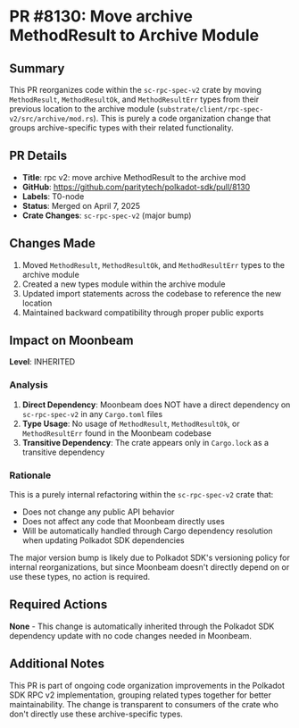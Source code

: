 # PR #8130: Move archive MethodResult to Archive Module

## Summary

This PR reorganizes code within the `sc-rpc-spec-v2` crate by moving `MethodResult`, `MethodResultOk`, and `MethodResultErr` types from their previous location to the archive module (`substrate/client/rpc-spec-v2/src/archive/mod.rs`). This is purely a code organization change that groups archive-specific types with their related functionality.

## PR Details

- **Title**: rpc v2: move archive MethodResult to the archive mod
- **GitHub**: https://github.com/paritytech/polkadot-sdk/pull/8130
- **Labels**: T0-node
- **Status**: Merged on April 7, 2025
- **Crate Changes**: `sc-rpc-spec-v2` (major bump)

## Changes Made

1. Moved `MethodResult`, `MethodResultOk`, and `MethodResultErr` types to the archive module
2. Created a new types module within the archive module
3. Updated import statements across the codebase to reference the new location
4. Maintained backward compatibility through proper public exports

## Impact on Moonbeam

**Level**: INHERITED

### Analysis

1. **Direct Dependency**: Moonbeam does NOT have a direct dependency on `sc-rpc-spec-v2` in any `Cargo.toml` files
2. **Type Usage**: No usage of `MethodResult`, `MethodResultOk`, or `MethodResultErr` found in the Moonbeam codebase
3. **Transitive Dependency**: The crate appears only in `Cargo.lock` as a transitive dependency

### Rationale

This is a purely internal refactoring within the `sc-rpc-spec-v2` crate that:
- Does not change any public API behavior
- Does not affect any code that Moonbeam directly uses
- Will be automatically handled through Cargo dependency resolution when updating Polkadot SDK dependencies

The major version bump is likely due to Polkadot SDK's versioning policy for internal reorganizations, but since Moonbeam doesn't directly depend on or use these types, no action is required.

## Required Actions

**None** - This change is automatically inherited through the Polkadot SDK dependency update with no code changes needed in Moonbeam.

## Additional Notes

This PR is part of ongoing code organization improvements in the Polkadot SDK RPC v2 implementation, grouping related types together for better maintainability. The change is transparent to consumers of the crate who don't directly use these archive-specific types.
